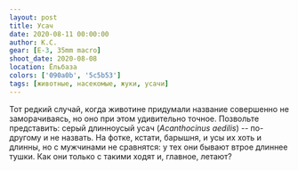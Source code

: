 ```yaml
---
layout: post
title: Усач
date: 2020-08-11 00:00:00
author: К.С.
gear: [E-3, 35mm macro]
shoot_date: 2020-08-08
location: Ёльбаза
colors: ['090a0b', '5c5b53']
tags: [животные, насекомые, жуки, усачи]
---
```

Тот редкий случай, когда животине придумали название совершенно не заморачиваясь, но оно при этом удивительно точное. Позвольте представить: серый длинноусый усач (_Acanthocinus aedilis_) -- по-другому и не назвать. На фотке, кстати, барышня, и усы их хоть и длинны, но с мужчинами не сравнятся: у тех они бывают втрое длиннее тушки. Как они только с такими ходят и, главное, летают?
